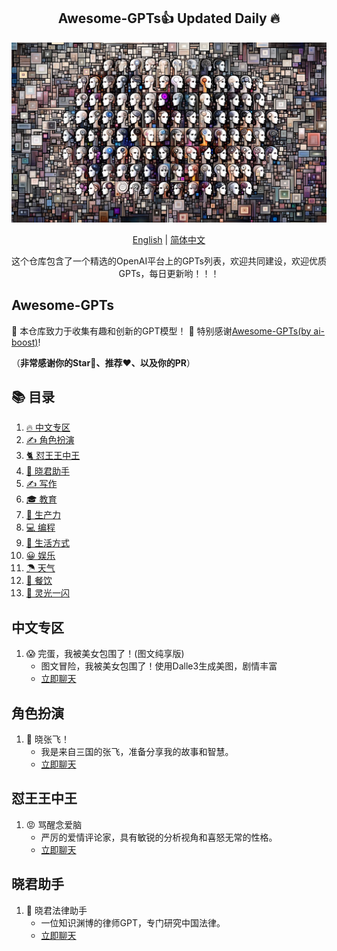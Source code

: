 <div align="center">
  <h2 align="center">Awesome-GPTs👍 Updated Daily 🔥</h2>
  
  <p align="center">
    <img width="650" src="https://raw.githubusercontent.com/gogooing/Awesome-GPTs/main/images/gpts.webp">
  </p>
  
  <p>
      <a href="https://github.com/gogooing/Awesome-GPTs">English</a> | <a href="https://github.com/gogooing/Awesome-GPTs/blob/main/README_zh.md">简体中文</a>
  </p>
  <p align="center">
    <p align="center"> 这个仓库包含了一个精选的OpenAI平台上的GPTs列表，欢迎共同建设，欢迎优质GPTs，每日更新哟！！！</p>
  </p>
</div>

## Awesome-GPTs
🎉 本仓库致力于收集有趣和创新的GPT模型！
🚀 特别感谢[Awesome-GPTs(by ai-boost)](https://github.com/ai-boost/Awesome-GPTs)!

（**非常感谢你的Star🌟、推荐❤️、以及你的PR**）

## 📚 目录
1. [🔥 中文专区](#中文专区)
2. [✍️ 角色扮演](#角色扮演)
3. [🐈 怼王王中王](#怼王王中王)
4. [🎯 晓君助手](#晓君助手)
5. [✍️ 写作](https://github.com/gogooing/Awesome-GPTs/tree/main/GPTs/Writing/README_zh.md#写作)
6. [🎓 教育](https://github.com/gogooing/Awesome-GPTs/tree/main/GPTs/Education/README_zh.md#教育)
7. [🧠 生产力](https://github.com/gogooing/Awesome-GPTs/tree/main/GPTs/Productivity/README_zh.md#生产力)
8. [💻 编程](https://github.com/gogooing/Awesome-GPTs/tree/main/GPTs/Programming/README_zh.md#编程)
9. [🦄 生活方式](https://github.com/gogooing/Awesome-GPTs/tree/main/GPTs/Lifestyle/README_zh.md#生活方式)
10. [😀 娱乐](https://github.com/gogooing/Awesome-GPTs/tree/main/GPTs/Just-for-Fun/README_zh.md#娱乐)
11. [☂  天气](https://github.com/gogooing/Awesome-GPTs/tree/main/GPTs/Weather/README_zh.md#天气)
12. [🍴 餐饮](https://github.com/gogooing/Awesome-GPTs/tree/main/GPTs/Dining/README_zh.md#餐饮)
13. [🤩 灵光一闪](https://github.com/gogooing/Awesome-GPTs/tree/main/GPTs/A-flash-of-inspiration/README_zh.md#灵光一闪)

## 中文专区
1. 😱 完蛋，我被美女包围了！(图文纯享版)
   - 图文冒险，我被美女包围了！使用Dalle3生成美图，剧情丰富
   - [立即聊天](https://chat.openai.com/g/g-lfY2IC1TZ-wan-dan-wo-bei-mei-nu-bao-wei-liao-tu-wen-chun-xiang-ban)

## 角色扮演
1. 🤩 晓张飞！
   - 我是来自三国的张飞，准备分享我的故事和智慧。
   - [立即聊天](https://chat.openai.com/g/g-j6nhK92Fw-xiao-san-guo-zhang-fei)

## 怼王王中王
1. 😡 骂醒念爱脑
   - 严厉的爱情评论家，具有敏锐的分析视角和喜怒无常的性格。
   - [立即聊天](https://chat.openai.com/g/g-i5pRBxoFS-ma-xing-nian-ai-nao)

## 晓君助手
1. 🤝 晓君法律助手
   - 一位知识渊博的律师GPT，专门研究中国法律。
   - [立即聊天](https://chat.openai.com/g/g-j4uMTOjKF-xiao-jun-fa-lu-zhu-shou)